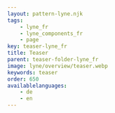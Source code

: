 ```yaml
---
layout: pattern-lyne.njk
tags: 
    - lyne_fr
    - lyne_components_fr
    - page
key: teaser-lyne_fr
title: Teaser
parent: teaser-folder-lyne_fr
image: lyne/overview/teaser.webp
keywords: teaser
order: 650
availablelanguages: 
    - de
    - en
---
```

